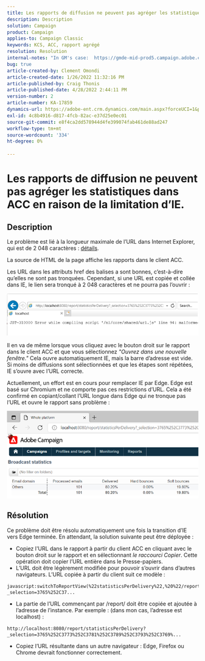 ```yaml
---
title: Les rapports de diffusion ne peuvent pas agréger les statistiques dans ACC en raison de la limitation d’IE.
description: Description
solution: Campaign
product: Campaign
applies-to: Campaign Classic
keywords: KCS, ACC, rapport agrégé
resolution: Resolution
internal-notes: "In GM's case:  https://gmde-mid-prod5.campaign.adobe.com//report/statisticsPerDelivery?_selection="
bug: true
article-created-by: Clement Omondi
article-created-date: 1/26/2022 11:32:16 PM
article-published-by: Craig Thonis
article-published-date: 4/28/2022 2:44:11 PM
version-number: 2
article-number: KA-17859
dynamics-url: https://adobe-ent.crm.dynamics.com/main.aspx?forceUCI=1&pagetype=entityrecord&etn=knowledgearticle&id=2ab5042e-007f-ec11-8d21-0022480aa727
exl-id: 4c8b4916-d817-4fcb-82ac-e37d25e0ec01
source-git-commit: e8f4ca2dd578944d4fe399074fab461de88ad247
workflow-type: tm+mt
source-wordcount: '334'
ht-degree: 0%

---
```


# Les rapports de diffusion ne peuvent pas agréger les statistiques dans ACC en raison de la limitation d’IE.

## Description


Le problème est lié à la longueur maximale de l’URL dans Internet Explorer, qui est de 2 048 caractères : [détails](https://support.microsoft.com/en-us/topic/maximum-url-length-is-2-083-characters-in-internet-explorer-174e7c8a-6666-f4e0-6fd6-908b53c12246).

La source de HTML de la page affiche les rapports dans le client ACC.

Les URL dans les attributs href des balises a sont bonnes, c’est-à-dire qu’elles ne sont pas tronquées. Cependant, si une URL est copiée et collée dans IE, le lien sera tronqué à 2 048 caractères et ne pourra pas l’ouvrir :

![](assets/___30b5042e-007f-ec11-8d21-0022480aa727___.png)

Il en va de même lorsque vous cliquez avec le bouton droit sur le rapport dans le client ACC et que vous sélectionnez *&quot;Ouvrez dans une nouvelle fenêtre.&quot;* Cela ouvre automatiquement IE, mais la barre d’adresse est vide. Si moins de diffusions sont sélectionnées et que les étapes sont répétées, IE s’ouvre avec l’URL correcte.

Actuellement, un effort est en cours pour remplacer IE par Edge. Edge est basé sur Chromium et ne comporte pas ces restrictions d’URL. Cela a été confirmé en copiant/collant l’URL longue dans Edge qui ne tronque pas l’URL et ouvre le rapport sans problème :

![](assets/___32b5042e-007f-ec11-8d21-0022480aa727___.png)


## Résolution


Ce problème doit être résolu automatiquement une fois la transition d’IE vers Edge terminée. En attendant, la solution suivante peut être déployée :

- Copiez l&#39;URL dans le rapport à partir du client ACC en cliquant avec le bouton droit sur le rapport et en sélectionnant *le raccourci Copier*. Cette opération doit copier l’URL entière dans le Presse-papiers.
- L’URL doit être légèrement modifiée pour pouvoir s’ouvrir dans d’autres navigateurs. L’URL copiée à partir du client suit ce modèle :



```
javascript:switchToReportView(%22statisticsPerDelivery%22,%20%22/report/statisticsPerDelivery?_selection=3765%252C37...
```


- La partie de l’URL commençant par /report/ doit être copiée et ajoutée à l’adresse de l’instance. Par exemple : (dans mon cas, l’adresse est localhost) :



```
http://localhost:8080/report/statisticsPerDelivery?_selection=3765%252C3773%252C3781%252C3789%252C3793%252C3769%...
```


- Copiez l’URL résultante dans un autre navigateur : Edge, Firefox ou Chrome devrait fonctionner correctement.
